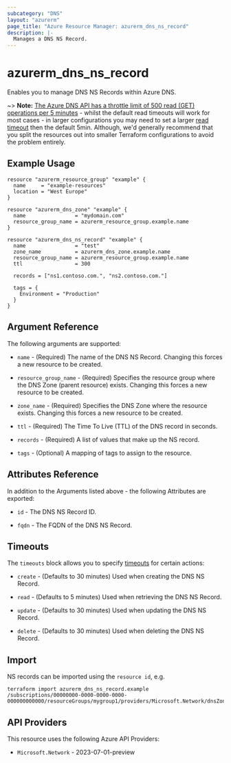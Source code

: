 ```yaml
---
subcategory: "DNS"
layout: "azurerm"
page_title: "Azure Resource Manager: azurerm_dns_ns_record"
description: |-
  Manages a DNS NS Record.
---
```


# azurerm_dns_ns_record

Enables you to manage DNS NS Records within Azure DNS.

~> **Note:** [The Azure DNS API has a throttle limit of 500 read (GET) operations per 5 minutes](https://docs.microsoft.com/azure/azure-resource-manager/management/request-limits-and-throttling#network-throttling) - whilst the default read timeouts will work for most cases - in larger configurations you may need to set a larger [read timeout](https://www.terraform.io/language/resources/syntax#operation-timeouts) then the default 5min. Although, we'd generally recommend that you split the resources out into smaller Terraform configurations to avoid the problem entirely.

## Example Usage

```hcl
resource "azurerm_resource_group" "example" {
  name     = "example-resources"
  location = "West Europe"
}

resource "azurerm_dns_zone" "example" {
  name                = "mydomain.com"
  resource_group_name = azurerm_resource_group.example.name
}

resource "azurerm_dns_ns_record" "example" {
  name                = "test"
  zone_name           = azurerm_dns_zone.example.name
  resource_group_name = azurerm_resource_group.example.name
  ttl                 = 300

  records = ["ns1.contoso.com.", "ns2.contoso.com."]

  tags = {
    Environment = "Production"
  }
}
```

## Argument Reference

The following arguments are supported:

* `name` - (Required) The name of the DNS NS Record. Changing this forces a new resource to be created.

* `resource_group_name` - (Required) Specifies the resource group where the DNS Zone (parent resource) exists. Changing this forces a new resource to be created.

* `zone_name` - (Required) Specifies the DNS Zone where the resource exists. Changing this forces a new resource to be created.

* `ttl` - (Required) The Time To Live (TTL) of the DNS record in seconds.

* `records` - (Required) A list of values that make up the NS record.

* `tags` - (Optional) A mapping of tags to assign to the resource.

## Attributes Reference

In addition to the Arguments listed above - the following Attributes are exported:

* `id` - The DNS NS Record ID.

* `fqdn` - The FQDN of the DNS NS Record.

## Timeouts

The `timeouts` block allows you to specify [timeouts](https://www.terraform.io/language/resources/syntax#operation-timeouts) for certain actions:

* `create` - (Defaults to 30 minutes) Used when creating the DNS NS Record.

* `read` - (Defaults to 5 minutes) Used when retrieving the DNS NS Record.

* `update` - (Defaults to 30 minutes) Used when updating the DNS NS Record.

* `delete` - (Defaults to 30 minutes) Used when deleting the DNS NS Record.

## Import

NS records can be imported using the `resource id`, e.g.

```shell
terraform import azurerm_dns_ns_record.example /subscriptions/00000000-0000-0000-0000-000000000000/resourceGroups/mygroup1/providers/Microsoft.Network/dnsZones/zone1/NS/myrecord1
```

## API Providers
<!-- This section is generated, changes will be overwritten -->
This resource uses the following Azure API Providers:

* `Microsoft.Network` - 2023-07-01-preview
